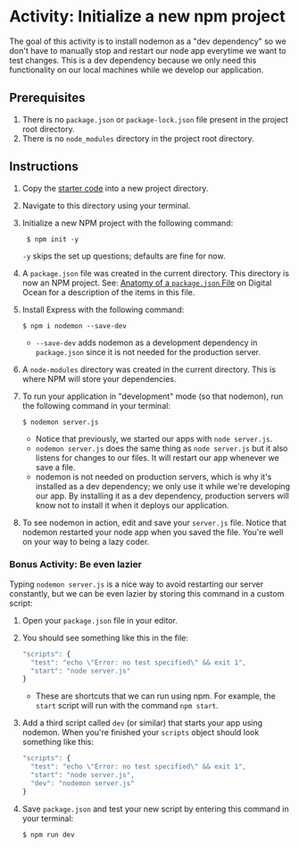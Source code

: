 # Activity: Initialize a new npm project
The goal of this activity is to install nodemon as a "dev dependency" so we don't have to manually stop and restart our node app everytime we want to test changes. This is a dev dependency because we only need this functionality on our local machines while we develop our application.

## Prerequisites
1. There is no `package.json` or `package-lock.json` file present in the project root directory.
2. There is no `node_modules` directory in the project root directory.

## Instructions
1. Copy the [starter code](starter/server.js) into a new project directory.
3. Navigate to this directory using your terminal.
4. Initialize a new NPM project with the following command:

        $ npm init -y
    `-y` skips the set up questions; defaults are fine for now.

5. A `package.json` file was created in the current directory. This directory is now an NPM project. See: [Anatomy of a `package.json` File](https://www.digitalocean.com/community/tutorials/nodejs-package-json) on Digital Ocean for a description of the items in this file.
6. Install Express with the following command:

    ```shell
    $ npm i nodemon --save-dev
    ```

    - `--save-dev` adds nodemon as a development dependency in `package.json` since it is not needed for the production server. 
7. A `node-modules` directory was created in the current directory. This is where NPM will store your dependencies.
8. To run your application in "development" mode (so that nodemon), run the following command in your terminal:

    ```shell
    $ nodemon server.js
    ```

    - Notice that previously, we started our apps with `node server.js`. 
    - `nodemon server.js` does the same thing as `node server.js` but it also listens for changes to our files. It will restart our app whenever we save a file.
    - nodemon is not needed on production servers, which is why it's installed as a dev dependency; we only use it while we're developing our app. By installing it as a dev dependency, production servers will know not to install it when it deploys our application.
9. To see nodemon in action, edit and save your `server.js` file. Notice that nodemon restarted your node app when you saved the file. You're well on your way to being a lazy coder.

### Bonus Activity: Be even lazier
Typing `nodemon server.js` is a nice way to avoid restarting our server constantly, but we can be even lazier by storing this command in a custom script:
1. Open your `package.json` file in your editor.
2. You should see something like this in the file:

    ```js
    "scripts": {
      "test": "echo \"Error: no test specified\" && exit 1",
      "start": "node server.js"
    }
    ```
    - These are shortcuts that we can run using npm. For example, the `start` script will run with the command `npm start`.
3. Add a third script called `dev` (or similar) that starts your app using nodemon. When you're finished your `scripts` object should look something like this:

    ```js
    "scripts": {
      "test": "echo \"Error: no test specified\" && exit 1",
      "start": "node server.js",
      "dev": "nodemon server.js"
    }
    ```
4. Save `package.json` and test your new script by entering this command in your terminal:

    ```shell
    $ npm run dev
    ```